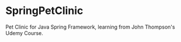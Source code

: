 # SpringPetClinic
Pet Clinic for Java Spring Framework, learning from John Thompson's Udemy Course.
